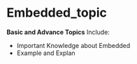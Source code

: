 # Embedded_topic
**Basic and Advance Topics**
Include:
- Important Knowledge about Embedded
- Example and Explan